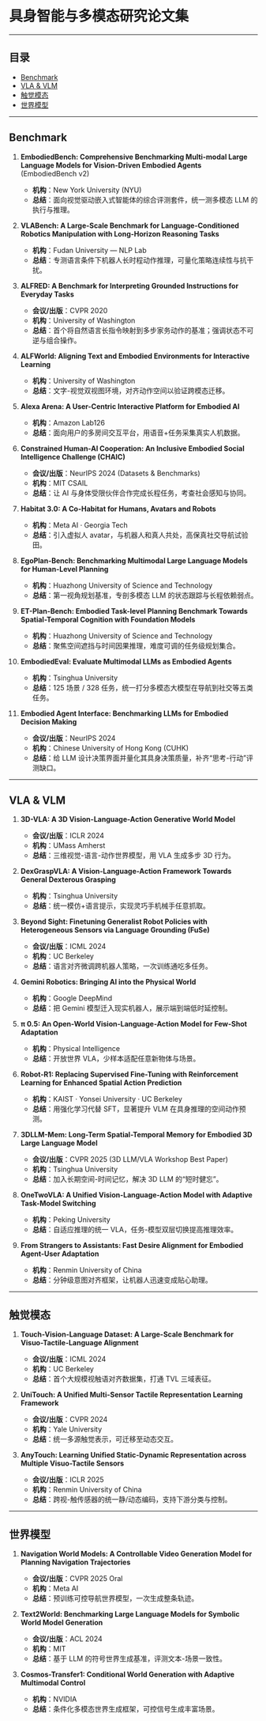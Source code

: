 # 具身智能与多模态研究论文集

---

## 目录

* [Benchmark](#benchmark)
* [VLA & VLM](#vla--vlm)
* [触觉模态](#触觉模态)
* [世界模型](#世界模型)

---

## Benchmark

1. **EmbodiedBench: Comprehensive Benchmarking Multi-modal Large Language Models for Vision-Driven Embodied Agents** (EmbodiedBench v2)  
   * **机构**：New York University (NYU)  
   * **总结**：面向视觉驱动嵌入式智能体的综合评测套件，统一测多模态 LLM 的执行与推理。

2. **VLABench: A Large-Scale Benchmark for Language-Conditioned Robotics Manipulation with Long-Horizon Reasoning Tasks**  
   * **机构**：Fudan University — NLP Lab  
   * **总结**：专测语言条件下机器人长时程动作推理，可量化策略连续性与抗干扰。

3. **ALFRED: A Benchmark for Interpreting Grounded Instructions for Everyday Tasks**  
   * **会议/出版**：CVPR 2020  
   * **机构**：University of Washington  
   * **总结**：首个将自然语言长指令映射到多步家务动作的基准；强调状态不可逆与组合操作。

4. **ALFWorld: Aligning Text and Embodied Environments for Interactive Learning**  
   * **机构**：University of Washington  
   * **总结**：文字-视觉双视图环境，对齐动作空间以验证跨模态迁移。

5. **Alexa Arena: A User-Centric Interactive Platform for Embodied AI**  
   * **机构**：Amazon Lab126  
   * **总结**：面向用户的多房间交互平台，用语音+任务采集真实人机数据。

6. **Constrained Human-AI Cooperation: An Inclusive Embodied Social Intelligence Challenge (CHAIC)**  
   * **会议/出版**：NeurIPS 2024 (Datasets & Benchmarks)  
   * **机构**：MIT CSAIL  
   * **总结**：让 AI 与身体受限伙伴合作完成长程任务，考查社会感知与协同。

7. **Habitat 3.0: A Co-Habitat for Humans, Avatars and Robots**  
   * **机构**：Meta AI · Georgia Tech  
   * **总结**：引入虚拟人 avatar，与机器人和真人共处，高保真社交导航试验田。

8. **EgoPlan-Bench: Benchmarking Multimodal Large Language Models for Human-Level Planning**  
   * **机构**：Huazhong University of Science and Technology  
   * **总结**：第一视角规划基准，专剖多模态 LLM 的状态跟踪与长程依赖弱点。

9. **ET-Plan-Bench: Embodied Task-level Planning Benchmark Towards Spatial-Temporal Cognition with Foundation Models**  
   * **机构**：Huazhong University of Science and Technology  
   * **总结**：聚焦空间遮挡与时间因果推理，难度可调的任务级规划集合。

10. **EmbodiedEval: Evaluate Multimodal LLMs as Embodied Agents**  
    * **机构**：Tsinghua University  
    * **总结**：125 场景 / 328 任务，统一打分多模态大模型在导航到社交等五类任务。

11. **Embodied Agent Interface: Benchmarking LLMs for Embodied Decision Making**  
    * **会议/出版**：NeurIPS 2024  
    * **机构**：Chinese University of Hong Kong (CUHK)  
    * **总结**：给 LLM 设计决策界面并量化其具身决策质量，补齐“思考-行动”评测缺口。

---

## VLA & VLM

1. **3D-VLA: A 3D Vision-Language-Action Generative World Model**  
   * **会议/出版**：ICLR 2024  
   * **机构**：UMass Amherst  
   * **总结**：三维视觉-语言-动作世界模型，用 VLA 生成多步 3D 行为。

2. **DexGraspVLA: A Vision-Language-Action Framework Towards General Dexterous Grasping**  
   * **机构**：Tsinghua University  
   * **总结**：统一模仿+语言提示，实现灵巧手机械手任意抓取。

3. **Beyond Sight: Finetuning Generalist Robot Policies with Heterogeneous Sensors via Language Grounding (FuSe)**  
   * **会议/出版**：ICML 2024  
   * **机构**：UC Berkeley  
   * **总结**：语言对齐微调跨机器人策略，一次训练通吃多任务。

4. **Gemini Robotics: Bringing AI into the Physical World**  
   * **机构**：Google DeepMind  
   * **总结**：把 Gemini 模型迁入现实机器人，展示端到端低时延控制。

5. **π 0.5: An Open-World Vision-Language-Action Model for Few-Shot Adaptation**  
   * **机构**：Physical Intelligence  
   * **总结**：开放世界 VLA，少样本适配任意新物体与场景。

6. **Robot-R1: Replacing Supervised Fine-Tuning with Reinforcement Learning for Enhanced Spatial Action Prediction**  
   * **机构**：KAIST · Yonsei University · UC Berkeley  
   * **总结**：用强化学习代替 SFT，显著提升 VLM 在具身推理的空间动作预测。

7. **3DLLM-Mem: Long-Term Spatial-Temporal Memory for Embodied 3D Large Language Model**  
   * **会议/出版**：CVPR 2025 (3D LLM/VLA Workshop Best Paper)  
   * **机构**：Tsinghua University  
   * **总结**：加入长期空间-时间记忆，解决 3D LLM 的“短时健忘”。

8. **OneTwoVLA: A Unified Vision-Language-Action Model with Adaptive Task-Model Switching**  
   * **机构**：Peking University  
   * **总结**：自适应推理的统一 VLA，任务-模型双层切换提高推理效率。

9. **From Strangers to Assistants: Fast Desire Alignment for Embodied Agent-User Adaptation**  
   * **机构**：Renmin University of China  
   * **总结**：分钟级意图对齐框架，让机器人迅速变成贴心助理。

---

## 触觉模态

1. **Touch-Vision-Language Dataset: A Large-Scale Benchmark for Visuo-Tactile-Language Alignment**  
   * **会议/出版**：ICML 2024  
   * **机构**：UC Berkeley  
   * **总结**：首个大规模视触语对齐数据集，打通 TVL 三域表征。

2. **UniTouch: A Unified Multi-Sensor Tactile Representation Learning Framework**  
   * **会议/出版**：CVPR 2024  
   * **机构**：Yale University  
   * **总结**：统一多源触觉表示，可迁移至动态交互。

3. **AnyTouch: Learning Unified Static-Dynamic Representation across Multiple Visuo-Tactile Sensors**  
   * **会议/出版**：ICLR 2025  
   * **机构**：Renmin University of China  
   * **总结**：跨视-触传感器的统一静/动态编码，支持下游分类与控制。

---

## 世界模型

1. **Navigation World Models: A Controllable Video Generation Model for Planning Navigation Trajectories**  
   * **会议/出版**：CVPR 2025 Oral  
   * **机构**：Meta AI  
   * **总结**：预训练可控导航世界模型，一次生成整条轨迹。

2. **Text2World: Benchmarking Large Language Models for Symbolic World Model Generation**  
   * **会议/出版**：ACL 2024  
   * **机构**：MIT  
   * **总结**：基于 LLM 的符号世界生成基准，评测文本-场景一致性。

3. **Cosmos-Transfer1: Conditional World Generation with Adaptive Multimodal Control**  
   * **机构**：NVIDIA  
   * **总结**：条件化多模态世界生成框架，可控信号生成丰富场景。
